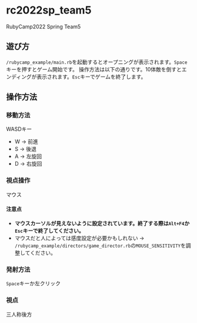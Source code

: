 # rc2022sp_team5
RubyCamp2022 Spring Team5

## 遊び方
`/rubycamp_example/main.rb`を起動するとオープニングが表示されます。`Space`キーを押すとゲーム開始です。
操作方法は以下の通りです。10体敵を倒すとエンディングが表示されます。`Esc`キーでゲームを終了します。

## 操作方法
### 移動方法
WASDキー
- W → 前進
- S → 後退
- A → 左旋回
- D → 右旋回

### 視点操作
マウス

#### 注意点
- **マウスカーソルが見えないように設定されています。終了する際は`Alt+F4`か`Esc`キーで終了してください。**
- マウスだと人によっては感度設定が必要かもしれない → `/rubycamp_example/directors/game_director.rb`の`MOUSE_SENSITIVITY`を調整してください。

### 発射方法
`Space`キーか左クリック

### 視点
三人称後方